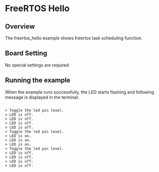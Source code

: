 # FreeRTOS Hello
## Overview

The freertos_hello example shows freertos task scheduling function.

## Board Setting

No special settings are required

## Running the example

When the example runs successfully, the LED starts flashing and following message is displayed in the terminal:
```

> Toggle the led pin level.
> LED is off.
> LED is off.
> LED is off.
> LED is off.
> Toggle the led pin level.
> LED is on.
> LED is on.
> LED is on.
> Toggle the led pin level.
> LED is off.
> LED is off.
> LED is off.
> LED is off.

```